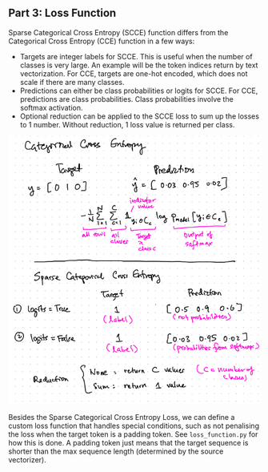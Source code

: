 ## Part 3: Loss Function

Sparse Categorical Cross Entropy (SCCE) function differs from the Categorical Cross Entropy (CCE) function in a few ways:
- Targets are integer labels for SCCE. This is useful when the number of classes is very large. An example will be the token indices return by text vectorization. For CCE, targets are one-hot encoded, which does not scale if there are many classes.
- Predictions can either be class probabilities or logits for SCCE. For CCE, predictions are class probabilities. Class probabilities involve the softmax activation.
- Optional reduction can be applied to the SCCE loss to sum up the losses to 1 number. Without reduction, 1 loss value is returned per class.

![scce](scce.png)

Besides the Sparse Categorical Cross Entropy Loss, we can define a custom loss function that handles special conditions, such as not penalising the loss when the target token is a padding token. See `loss_function.py` for how this is done. A padding token just means that the target sequence is shorter than the max sequence length (determined by the source vectorizer).
